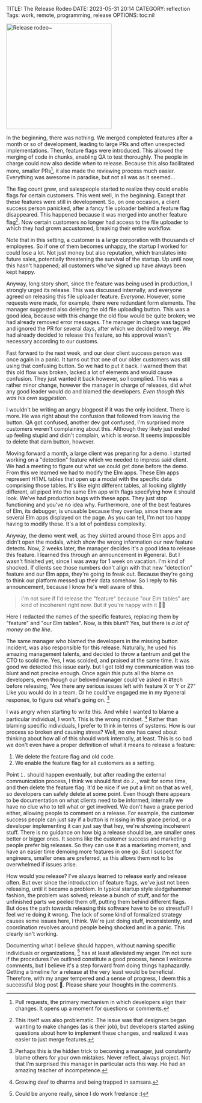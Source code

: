 TITLE: The Release Rodeo
DATE: 2023-05-31 20:14
CATEGORY: reflection
Tags: work, remote, programming, release
OPTIONS: toc:nil

<style>
img[src="/images/2023/release-rodeo.png"]{
  height: 20em;
}
</style>

![Release rodeo~](/images/2023/release-rodeo.png)

In the beginning, there was nothing.
We merged completed features after a month or so of development,
leading to large PRs and often unexpected implementations.
Then, feature flags were introduced.
This allowed the merging of code in chunks,
enabling QA to test thoroughly.
The people in charge could now also decide *when* to release.
Because this also facilitated more, smaller PRs[^PR],
it also made the reviewing process much easier.
Everything was awesome in paradise,
but not all was as it seemed...

[^PR]: Pull requests, the primary mechanism in which developers align their changes.
       It opens up a moment for questions or comments.

The flag count grew,
and salespeople started to realize they could enable flags for certain customers.
This went well, in the beginning.
Except that these features were still in development.
So, on one occasion, a client success person panicked, after 
a fancy file uploader behind a feature flag disappeared.
This happened because it was merged into another feature flag[^problem].
Now certain customers no longer had access to the file uploader
to which they had grown accustomed,
breaking their entire workflow.

[^problem]: This itself was also problematic.
            The issue was that designers began wanting to make changes (as is their job),
            but developers started asking questions about how to implement these changes,
            and realized it was easier to just merge features.

Note that in this setting, a customer is a large corporation with thousands of employees.
So if one of them becomes unhappy,
the startup I worked for could lose a lot.
Not just money but also reputation, which translates into future sales,
potentially threatening the survival of the startup.
Up until now, this hasn't happened;
all customers who've signed up have always been kept happy.

Anyway, long story short, since the feature was being used in production,
I strongly urged its release.
This was discussed internally,
and everyone agreed on releasing this file uploader feature.
*Everyone*. However, some requests were made, for example, there were redundant form elements.
The manager suggested also deleting the old file uploading button.
This was a good idea,
because with this change the old flow would be quite broken;
we had already removed error messages.
The manager in charge was tagged and ignored the PR for several days,
after which we decided to merge.
We had already decided to release this feature,
so his approval wasn't necessary according to our customs.

Fast forward to the next week,
and our dear client success person was once again in a panic.
It turns out that one of our older customers was still using that confusing button.
So we had to put it back.
I warned them that this old flow was broken,
lacked a lot of elements and would cause confusion.
They just wanted it back however, so I complied.
This was a rather minor change,
however the manager in charge of releases,
did what any good leader would do and blamed the developers.
*Even though this was his own suggestion*.

I wouldn't be writing an angry blogpost if it was the only incident.
There is more.
He was right about the confusion that followed from leaving the button.
QA got confused, another dev got confused, I'm surprised more customers weren't complaining about this.
Although they likely just ended up feeling stupid and didn't complain, which is *worse*.
It seems impossible to delete that darn button, however.

Moving forward a month, a large client was preparing for a demo.
I started working on a "detection" feature which we needed to impress said client.
We had a meeting to figure out what we could get done before the demo.
From this we learned we had to modify the Elm apps.
These Elm apps represent HTML tables that open up a modal with the specific data comprising those tables.
It's like eight different tables, all looking slightly different,
all piped into the same Elm app with flags specifying how it should look.
We've had production bugs with these apps.
They just stop functioning and you've no idea why.
Furthermore, one of the best features of Elm,
its debugger, is unusable because they overlap,
since there are several Elm apps displayed on the page.
As you can tell, I'm not too happy having to modify these.
It's a lot of pointless complexity.

Anyway, the demo went well,
as they skirted around those Elm apps and didn't open the modals,
which show the wrong information our new feature detects.
Now, 2 weeks later, the manager decides it's a good idea to release this feature.
I learned this through an announcement in #general.
But I wasn't finished yet, since I was away for 1 week on vacation.
I'm kind of shocked.
If clients see those numbers don't align with that new "detection" feature and our Elm apps,
they're going to freak out.
Because they're going to think our platform messed up their data somehow.
So I reply to his announcement, because I know he's well aware of this.

> I'm not sure if I'd release the "feature" because "our Elm tables" are kind of incoherent right now. But if you're happy with it 🤷‍♂️

Here I redacted the names of the specific features,
replacing them by "feature" and "our Elm tables".
Now, is this blunt? Yes, but there is *a lot of money on the line*.

The same manager who blamed the developers in the missing button incident,
was also responsible for this release.
Naturally, he used his amazing management talents,
and decided to throw a tantrum and get the CTO to scold me.
Yes, I was scolded, and praised at the same time.
It was good we detected this issue early.
but I got told my communication was too blunt and not precise enough.
Once again this puts all the blame on developers,
even though our beloved manager could've asked in #tech before releasing,
"Are there any serious issues left with feature X or Y or Z?"
Like you would do in a team.
Or he could've engaged me in my #general response, to figure out what's going on. [^tricks]


[^tricks]: Perhaps this is the hidden trick to becoming a manager,
           just constantly blame others for your own mistakes.
           Never reflect, always project.
           Not that I'm surprised this manager in particular acts this way.
           He had an amazing teacher of incompetence.

I was angry when starting to write this.
And while I wanted to blame a particular individual,
I won't.
This is the wrong mindset. [^dharma-samsara]
Rather than blaming specific individuals, I prefer to think in terms of systems.
How is our process so broken and causing stress?
Well, no one has cared about thinking about how all of this should work internally, at least.
This is so bad we don't even have a proper definition of what it means to release
a feature:

1. We delete the feature flag and old code.
2. We enable the feature flag for all customers as a setting.

Point `1.` should happen eventually,
but after reading the external communication process, I think we should first do `2.`,
wait for some time, and then delete the feature flag.
It'd be nice if we put a limit on that as well, so developers can safely delete at some point.
Even though there appears to be documentation on what clients need to be informed,
internally we have no clue who to tell what or get involved.
We don't have a grace period either,
allowing people to comment on a release.
For example, the customer success people can just say if a button is missing in this grace period,
or a developer implementing it can just say that hey, we're showing incoherent stuff.
There is no guidance on how big a release should be,
are smaller ones better or bigger ones.
It seems like the customer success and marketing people prefer big releases.
So they can use it as a marketing moment,
and have an easier time demoing more features in one go.
But I suspect for engineers, smaller ones are preferred,
as this allows them not to be overwhelmed if issues arise.

How would you release?
I've always learned to release early and release often.
But ever since the introduction of feature flags,
we've just not been releasing,
until it became a problem.
In typical startup style sledgehammer fashion,
the problem was solved; release a bunch of stuff,
and for the unfinished parts we peeled them off, putting them behind different flags.
But does the path towards releasing this software have to be so stressful?
I feel we're doing it wrong.
The lack of some kind of formalized strategy causes some issues here, I think.
We're just doing stuff, inconsistently, and coordination revolves around people being shocked and in a panic.
This clearly isn't working.

Documenting what I believe should happen,
without naming specific individuals or organizations, [^could-be-anyone]
has at least alleviated my anger.
I'm not sure if the procedures I've outlined constitute a good process,
hence I welcome comments,
but I believe it's a step forward from doing things haphazardly.
Getting a timeline for a release at the very least would be beneficial.
Therefore, with my anger tempered and a sense of progress, I deem this a successful blog post 💪.
Please share your thoughts in the comments.



[^could-be-anyone]: Could be anyone really, since I do work freelance :)

[^dharma-samsara]: Growing deaf to dharma and being trapped in samsara.

